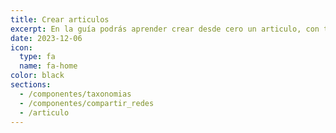 ```yaml
---
title: Crear articulos 
excerpt: En la guía podrás aprender crear desde cero un articulo, con tags, redes sociales, entre otros...
date: 2023-12-06
icon:
  type: fa
  name: fa-home
color: black
sections:
  - /componentes/taxonomias
  - /componentes/compartir_redes
  - /articulo
---
```


